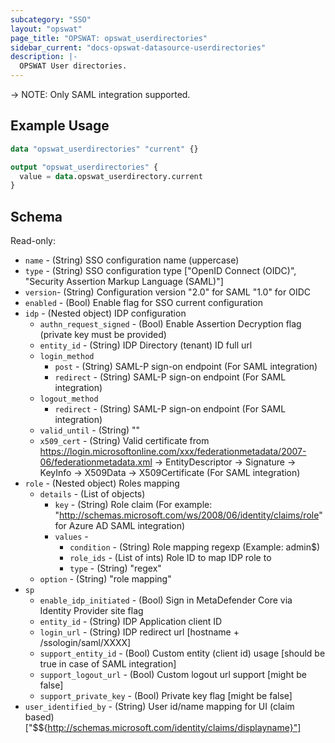 ```yaml
---
subcategory: "SSO"
layout: "opswat"
page_title: "OPSWAT: opswat_userdirectories"
sidebar_current: "docs-opswat-datasource-userdirectories"
description: |-
  OPSWAT User directories.
---
```


-> NOTE: Only SAML integration supported.

## Example Usage

```terraform
data "opswat_userdirectories" "current" {}

output "opswat_userdirectories" {
  value = data.opswat_userdirectory.current
}
```

## Schema
Read-only:
- `name` - (String) SSO configuration name (uppercase)
- `type` - (String) SSO configuration type ["OpenID Connect (OIDC)", "Security Assertion Markup Language (SAML)"]
- `version`- (String) Configuration version "2.0" for SAML "1.0" for OIDC
- `enabled` - (Bool) Enable flag for SSO current configuration
- `idp` - (Nested object) IDP configuration
  - `authn_request_signed` - (Bool) Enable Assertion Decryption flag (private key must be provided)
  - `entity_id` - (String) IDP Directory (tenant) ID full url
  - `login_method`
    - `post` - (String) SAML-P sign-on endpoint (For SAML integration)
    - `redirect` - (String) SAML-P sign-on endpoint (For SAML integration)
  - `logout_method`
    - `redirect` - (String) SAML-P sign-on endpoint (For SAML integration)
  - `valid_until` - (String) ""
  - `x509_cert` - (String) Valid certificate from https://login.microsoftonline.com/xxx/federationmetadata/2007-06/federationmetadata.xml -> EntityDescriptor -> Signature -> KeyInfo -> X509Data -> X509Certificate (For SAML integration)
- `role` - (Nested object) Roles mapping
  - `details` - (List of objects)
    - `key` - (String) Role claim (For example: "http://schemas.microsoft.com/ws/2008/06/identity/claims/role" for Azure AD SAML integration)
    - `values` -
      - `condition` - (String) Role mapping regexp (Example: admin$)
      - `role_ids` - (List of ints) Role ID to map IDP role to
      - `type` - (String) "regex"
  - `option` - (String) "role mapping"
- `sp`
  - `enable_idp_initiated` - (Bool) Sign in MetaDefender Core via Identity Provider site flag
  - `entity_id` - (String) IDP Application client ID
  - `login_url` - (String) IDP redirect url [hostname + /ssologin/saml/XXXX]
  - `support_entity_id` - (Bool) Custom entity (client id) usage [should be true in case of SAML integration]
  - `support_logout_url` - (Bool) Custom logout url support [might be false]
  - `support_private_key` - (Bool) Private key flag [might be false]
- `user_identified_by` - (String) User id/name mapping for UI (claim based) ["$${http://schemas.microsoft.com/identity/claims/displayname}"]